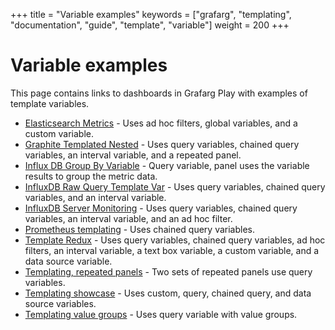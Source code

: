 +++
title = "Variable examples"
keywords = ["grafarg", "templating", "documentation", "guide", "template", "variable"]
weight = 200
+++

# Variable examples

This page contains links to dashboards in Grafarg Play with examples of template variables.

- [Elasticsearch Metrics](https://play.grafarg.org/d/000000014/elasticsearch-metrics?orgId=1) - Uses ad hoc filters, global variables, and a custom variable.
- [Graphite Templated Nested](https://play.grafarg.org/d/000000056/graphite-templated-nested?orgId=1) - Uses query variables, chained query variables, an interval variable, and a repeated panel.
- [Influx DB Group By Variable](https://play.grafarg.org/d/000000137/influxdb-group-by-variable?orgId=1) - Query variable, panel uses the variable results to group the metric data.
- [InfluxDB Raw Query Template Var](https://play.grafarg.org/d/000000083/influxdb-raw-query-template-var?orgId=1) - Uses query variables, chained query variables, and an interval variable.
- [InfluxDB Server Monitoring](https://play.grafarg.org/d/AAy9r_bmk/influxdb-server-monitoring?orgId=1) - Uses query variables, chained query variables, an interval variable, and an ad hoc filter.
- [Prometheus templating](https://play.grafarg.org/d/000000063/prometheus-templating?orgId=1) - Uses chained query variables.
- [Template Redux](https://play.grafarg.org/d/p-k6QtkGz/template-redux?orgId=1) - Uses query variables, chained query variables, ad hoc filters, an interval variable, a text box variable, a custom variable, and a data source variable.
- [Templating, repeated panels](https://play.grafarg.org/d/000000025/templating-repeated-panels?orgId=1) - Two sets of repeated panels use query variables.
- [Templating showcase](https://play.grafarg.org/d/000000091/templating-showcase?orgId=1) - Uses custom, query, chained query, and data source variables.
- [Templating value groups](https://play.grafarg.org/d/000000024/templating-value-groups?orgId=1) - Uses query variable with value groups.
